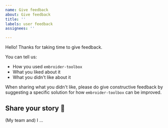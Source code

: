 ```yaml
---
name: Give feedback
about: Give feedback
title: ''
labels: user feedback
assignees: ''

---
```


Hello! Thanks for taking time to give feedback.

You can tell us:

- How you used `embroider-toolbox`
- What you liked about it
- What you didn't like about it

When sharing what you didn't like, please do give constructive feedback by suggesting a specific solution for how `embroider-toolbox` can be improved.


## Share your story 💞

(My team and) I ...